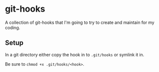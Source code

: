 # git-hooks

A collection of git-hooks that I'm going to try to create and maintain for my coding.

## Setup

In a git directory either copy the hook in to `.git/hooks` or symlink it in.

Be sure to `chmod +x .git/hooks/<hook>`.
